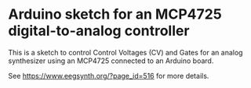 # Arduino sketch for an MCP4725 digital-to-analog controller

This is a sketch to control Control Voltages (CV) and Gates for an analog synthesizer using an MCP4725 connected to an Arduino board.

See https://www.eegsynth.org/?page_id=516 for more details.
